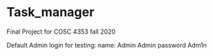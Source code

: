 # Task_manager
Final Project for COSC 4353 fall 2020

Default Admin login for testing:
name: Admin Admin
password Adm1n